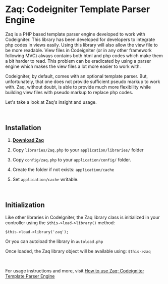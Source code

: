 Zaq: Codeigniter Template Parser Engine
=======================================

Zaq is a PHP based template parser engine developed to work with Codeigniter. This library has been developed for developers to integrate php codes in views easily. Using this library will also allow the view file to be more readable. View files in Codeigniter (or in any other framework following MVC) always contains both html and php codes which make them a bit harder to read. This problem can be eradicated by using a parser engine which makes the view files a lot more easier to work with.

Codeigniter, by default, comes with an optional template parser. But, unfortunately, that one does not provide sufficient pseudo markup to work with. Zaq, without doubt, is able to provide much more flexibility while building view files with pseudo markup to replace php codes.

Let's take a look at Zaq's insight and usage.

<br>

## Installation

1. [**Download Zaq**](https://github.com/iarkaroy/Zaq-Codeigniter-Template-Parser/archive/master.zip)

2. Copy `libraries/Zaq.php` to your `application/libraries/` folder

3. Copy `config/zaq.php` to your `application/config/` folder.

4. Create the folder if not exists: `application/cache`

5. Set `application/cache` writable.

<br>

## Initialization

Like other libraries in CodeIgniter, the Zaq library class is initialized in your controller using the `$this->load->library()` method:

    $this->load->library('zaq');

Or you can autoload the library in `autoload.php`

Once loaded, the Zaq library object will be available using: `$this->zaq`

<br>

For usage instructions and more, visit [How to use Zaq: Codeigniter Template Parser Engine](http://www.arkaroy.net/blog/how-to-use-zaq-codeigniter-template-parser/)
